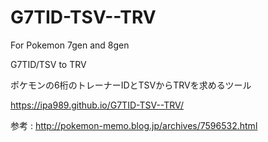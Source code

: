 # G7TID-TSV--TRV

For Pokemon 7gen and 8gen

G7TID/TSV to TRV

ポケモンの6桁のトレーナーIDとTSVからTRVを求めるツール

https://ipa989.github.io/G7TID-TSV--TRV/


参考 : http://pokemon-memo.blog.jp/archives/7596532.html
